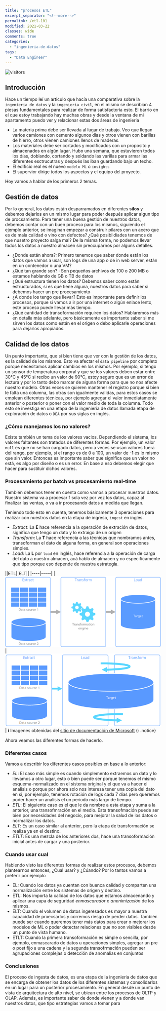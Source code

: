 ```yaml
---
title: "procesos ETL"
excerpt_separator: "<!--more-->"
permalink: /etl-101
modified: 2021-03-22   
classes: wide
comments: true
categories:
  - "ingenieria-de-datos"
tags:
  - "Data Engineer"
---
```


![visitors](https://visitor-badge.glitch.me/badge?page_id=includewareok.blog.2021-03-10-etl")

## Introducción

Hace un tiempo leí un articulo que hacía una comparativa sobre la `ingenieria de datos` y la `ingenieria civil`, en el mismo se describian 4 piesas fundamentales para realizar de forma satisfactoria esto. El barrio en el que estoy trabajando hay muchas obras y desde la ventana de mi apartamento puedo ver y relacionar estas dos áreas de ingenieria
* La materia prima debe ser llevada al lugar de trabajo. Veo que llegan varios camiones con cemento algunos días y otros vienen con barillas de hierro, otros vienen camiones llenos de maderas.
* Los materiales debe ser cortados y modificados con un proposito y almacenados en algún lugar. Hubo una semana, que estuvieron todos los días, doblando, cortando y soldando las varillas para armar las diferentes esctrucutras y después las iban guardando bajo un techo.
* El edificio real es el nuevo `modelo ML` o `insights` 
* El supervior dirige todos los aspectos y el equipo del proyecto. 

Hoy vamos a hablar de los primeros 2 temas.
<!--more-->

## Gestión de datos
Por lo general, los datos están desparramados en diferentes **silos** y debemos dejarlos en un mismo lugar para poder después aplicar algun tipo de procsamiento. Para tener una buena gestión de nuestros datos, debemos contar con un buen proceso para los mismos, siguiendo el ejemplo anterior, se imaginan empezar a construir pilares con un acero que es de mala calidad o vino con defectos? ¿Qué posibildiades tenemos de que nusetro proyecto salga mal? De la misma forma, no podemos llevar todos los datos a nuestro almacen sin preocuparnos por alguns detalles.

* ¿Donde están ahora?: Primero tenemos que saber donde están los datos que vamos a usar, son logs de una app o de in web server, están en un contenedor o una VM? 
* ¿Qué tan grande son? : Son pequeños archivos de 100 o 200 MB o estamos hablando de GB o TB de datos
* ¿Qué estructura tienen los datos? Debemos saber como están estructurados, si es que tiene alguna, nuestros datos para saber si debemos hacer un pre procesamiento
* ¿A donde los tengo que llevar? Esto es importante para definir los procesos, porque si vamos a ir por una internet o algún enlace lento, este proceso puede llevar más tiempo.
* ¿Qué cantidad de transoformación requiren los datos? Hablaremos más en detalla más adelante, pero básicamente es importante saber si me sirven los datos como están en el origen o debo aplicarle operaciones para dejarlos apropiados.

## Calidad de los datos
Un punto importante, que si bien tiene que ver con la gestión de los datos, es la calidad de los mismos. Esto va afectar el `data pipeline` por completo porque necesitamos aplicar cambios en los mismos. Por ejemplo, si tengo un sensor de temperatura corporal y que se los valores deben estar entre 30°C y 45°C si recibo un valor de 90°C, estoy seguro que es un error de lectura y por lo tanto debo marcar de alguna forma para que no nos afecte nuestro modelo. Otras veces se quieren mantener el registro porque si bien le falta una columna, las otras son igualmente validas, para estos casos se emplean diferentes técnicas, por ejemplo agregar el valor inmediatamente anterior o posterior o poner con el valor medio de toda la columna. Todo esto se investiga en una etapa de la ingenieria de datos llamada etapa de exploración de datos o `DEA` por sus siglas en inglés. 

### ¿Cómo manejamos los no valores?
Existe también un tema de los valores vacios. Dependiendo el sistema, los valores faltantes son tratados de diferentes formas. Por ejemplo, un valor `null` es que no se han cargado datos, pero a veces se usan valores fuera del rango, por ejemplo, si el rango es de 0 a 100, un valor de -1 es lo mismo que sin valor. Entonces es importante saber que significa que un valor no está, es algo por diseño o es un error. En base a eso debemos elegir que hacer para sustituir dichos valores.


### Procesamiento por batch vs procesamiento real-time
También debemos tener en cuenta como vamos a procesar nuestros datos. Nuestro sistema va a procesar 1 sola vez por vez los datos, capaz al finalizar las ventas, o va a ir procesando datos a medida que llegan. 

Teniendo todo esto en cuenta, tenemos básicamente 3 operaciones para realizar con nuestros datos en la etapa de ingreso, `ingest` en inglés.
* _Extract_: La **E** hace referencia a la operación de extración de datos, significa que tengo un dato y lo extraigo de un origen 
* _Transform_: La **T** hace referencia a las técnicas que nombramos antes, transoforman el dato de alguna forma, en general son operaciones simples.
* _Load_: La **L** por `load` en inglés, hace referencia a la operación de carga del dato a nuestro almacen, acá hablo de almacen y no especificamente que tipo porque eso depende de nuestra estrategía.

||ETL||ELT||
|----|-----|
|![ETL](/assets/images/2021-03/22/etl.png) | ![ELT](/assets/images/2021-03/22/elt.png)|
**:information_source:** 
Imagenes obtenidas del [sitio de documentación de Microsoft](https://docs.microsoft.com/es-es/azure/architecture/data-guide/relational-data/etl)
{: .notice}


Ahora veamos las diferentes formas de hacerlo.

### Diferentes casos
Vamos a describir los diferentes casos posibles en base a lo anterior:
* _EL_: El caso más simple es cuando simplemento extraemos un dato y lo llevamos a otro lugar, esto o bien puede ser porque tenemos el mismo esquema-normalizado en el sistema original y el que va a hacer el analisis o porque por ahora solo nos interesa tener una copia del dato en si, por ejemplo, tenemos rotación de logs cada 7 días pero queremos poder hacer un analisis el un periodo más largo de tiempo.
* _ETL_: El siguiente caso es el que le da nombre a esta etapa y suma a la anterior, una transofmración en el medio. Esta transofmación puede ser bien por necesidades del negocio, para mejorar la salud de los datos o normalizar los datos.
* _ELT_: Es un caso similar al anterior, pero la etapa de transformación se realiza ya en el destino.
* _ETLT_: Es una mezcla de los anteriores dos, hace una transoformación inicial antes de cargar y una posterior.

### Cuando usar cual
Habiendo visto las diferentes formas de realizar estos procesos, debemos plantearnos entonces, ¿Cual usar? y ¿Cúando? Por lo tantos vamos a preferir por ejemplo
* EL: Cuando los datos ya cuentan con buenca calidad y comparten una normalización entre los sistemas de origen y destino.
* ETL: Nos importa la calidad de los datos que estamos almacenando y aplicar una capa de seguridad _enmascarador_ o _anonimización_ de los mismos.
* ELT: Cuando el volumen de datos ingeresados es mayor a nuestra capacidad de proecsarlos y corremos riesgo de perder datos. También puede ser cuando queremos tener más datos para crear o mejorar los modelos de ML o poder detectar relaciones que no son visibles desde un punto de vista humano.
* ETLT: Cuando la primera transoformación es simple o sencilla, por ejemplo, enmascarado de datos u operaciones simples, agregar un pre o post fijo a una cadena y la segunda transofrmación pueden ser agrupaciones complejas o detección de anomalias en conjuntos


### Conclusiones
El proceso de ingesta de datos, es una etapa de la ingenieria de datos que se encarga de obtener los datos de los diferentes sistemas y consolidarlos en  un lugar para un posterior procesamiento. En general desde un punto de vista de arquitectura de alto nivel, se ubican entre los procesos de OLTP y OLAP. Además, es importante saber de donde vienen y a donde van nuestros datos, que tipo estrategias vamos a tomar para 